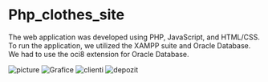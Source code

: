 # Php_clothes_site

The web application was developed using PHP, JavaScript, and HTML/CSS. To run the application, we utilized the XAMPP suite and Oracle Database.
We had to use the oci8 extension for Oracle Database.

![picture](https://github.com/costin-t/Php_clothes_site/assets/104298934/1259efee-0722-4c30-aad2-80e2d877c4f6)
![Grafice](https://github.com/costin-t/Php_clothes_site/assets/104298934/5b4c3916-52da-4a45-a0ca-bc2f31ac1841)
![clienti](https://github.com/costin-t/Php_clothes_site/assets/104298934/ff813d4f-5fb5-4792-9ce5-05dc42fda518)
![depozit](https://github.com/costin-t/Php_clothes_site/assets/104298934/572f53b9-193c-43d5-a274-dac0e39e1385)
